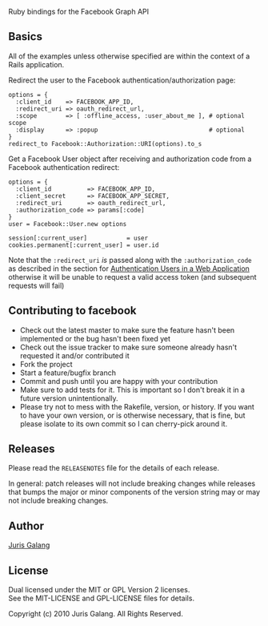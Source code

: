 Ruby bindings for the Facebook Graph API

Basics
------
All of the examples unless otherwise specified are within the context of a 
Rails application.

Redirect the user to the Facebook authentication/authorization page:

    options = {
      :client_id    => FACEBOOK_APP_ID, 
      :redirect_uri => oauth_redirect_url,
      :scope        => [ :offline_access, :user_about_me ], # optional scope
      :display      => :popup                               # optional
    }
    redirect_to Facebook::Authorization::URI(options).to_s

Get a Facebook User object after receiving and authorization code from a
Facebook authentication redirect:

    options = { 
      :client_id          => FACEBOOK_APP_ID, 
      :client_secret      => FACEBOOK_APP_SECRET, 
      :redirect_uri       => oauth_redirect_url,
      :authorization_code => params[:code] 
    }
    user = Facebook::User.new options

    session[:current_user]           = user
    cookies.permanent[:current_user] = user.id
    
Note that the `:redirect_uri` *is* passed along with the `:authorization_code`
as described in the section for [Authentication Users in a Web Application](http://developers.facebook.com/docs/authentication/#authenticating-users-in-a-web-application)
otherwise it will be unable to request a valid access token (and subsequent 
requests will fail)

Contributing to facebook
------------------------
 
* Check out the latest master to make sure the feature hasn't been implemented 
  or the bug hasn't been fixed yet
* Check out the issue tracker to make sure someone already hasn't requested it 
  and/or contributed it
* Fork the project
* Start a feature/bugfix branch
* Commit and push until you are happy with your contribution
* Make sure to add tests for it. This is important so I don't break it in a 
  future version unintentionally.
* Please try not to mess with the Rakefile, version, or history. If you want 
  to have your own version, or is otherwise necessary, that is fine, but please 
  isolate to its own commit so I can cherry-pick around it.

Releases
--------
Please read the `RELEASENOTES` file for the details of each release. 

In general: patch releases will not include breaking changes while releases 
that bumps the major or minor components of the version string may or may not 
include breaking changes.

Author
------
[Juris Galang](http://github.com/jurisgalang/)

License
-------
Dual licensed under the MIT or GPL Version 2 licenses.  
See the MIT-LICENSE and GPL-LICENSE files for details.

Copyright (c) 2010 Juris Galang. All Rights Reserved.
